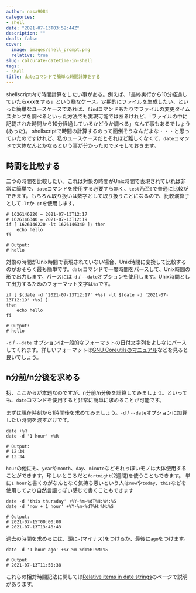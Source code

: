```yaml
---
author: nasa9084
categories:
- shell
date: "2021-07-13T03:52:44Z"
description: ""
draft: false
cover:
  image: images/shell_prompt.png
  relative: true
slug: calcurate-datetime-in-shell
tags:
- shell
title: dateコマンドで簡単な時間計算をする
---
```



shellscript内で時間計算をしたい事がある。例えば、「最終実行から10分経過していたらxxxをする」という様なケース。定期的にファイルを生成したい、といった簡単なユースケースであれば、`find`コマンドあたりでファイルの変更タイムスタンプを調べるといった方法でも実現可能ではあるけれど、「ファイルの中に記載された時間から10分経過しているかどうか調べる」なんて事もあるでしょう(あった)。
shellscriptで時間の計算するのって面倒そうなんだよな・・・と思っていたのですけれど、私のユースケースだとそれほど難しくなくて、`date`コマンドで大体なんとかなるという事が分かったのでメモしておきます。

## 時間を比較する

二つの時間を比較したい。これは対象の時間がUnix時間で表現されていれば非常に簡単で、`date`コマンドを使用する必要すら無く、`test`乃至`[`で普通に比較ができます。もちろん取り扱いは数字として取り扱うことになるので、比較演算子として`-lt`か`-gt`を使用します。

``` shell
# 1626146220 = 2021-07-13T12:17
# 1626146340 = 2021-07-13T12:19
if [ 1626146220 -lt 1626146340 ]; then
    echo hello
fi

# Output:
# hello
```

対象の時間がUnix時間で表現されていない場合、Unix時間に変換して比較するのがおそらく最も簡単です。`date`コマンドで一度時間をパースして、Unix時間の形で出力します。パースには`-d` / `--date`オプションを使用します。Unix時間として出力するためのフォーマット文字は`%s`です。

``` shell
if [ $(date -d '2021-07-13T12:17' +%s) -lt $(date -d '2021-07-13T12:19' +%s) ]
then
    echo hello
fi

# Output:
# hello
```

`-d` / `--date` オプションは一般的なフォーマットの日付文字列をよしなにパースしてくれます。詳しいフォーマットは[GNU Coreutilsのマニュアル](https://www.gnu.org/software/coreutils/manual/html_node/Date-input-formats.html#Date-input-formats)などを見ると良いでしょう。

## n分前/n分後を求める

扨、ここからが本題なのですが、n分前/n分後を計算してみましょう。といっても、`date`コマンドを使用すると非常に簡単に求めることが可能です。

まずは現在時刻から1時間後を求めてみましょう。`-d` / `--date`オプションに加算したい時間を渡すだけです。

``` shell
date +%R
date -d '1 hour' +%R

# Output:
# 12:34
# 13:34
```

`hour`の他にも、`year`や`month`、`day`、`minute`などそれっぽいモノは大体使用することができます。珍しいところだと`fortnight`(2週間)を使うこともできます。
単に`1 hour`と書くのがなんとなく気持ち悪いという人は`now`や`today`、`this`などを使用してより自然言語っぽい感じで書くこともできます

``` shell
date -d 'this thursday' +%Y-%m-%dT%H:%M:%S
date -d 'now + 1 hour' +%Y-%m-%dT%H:%M:%S

# Output:
# 2021-07-15T00:00:00
# 2021-07-13T13:48:43
```

過去の時間を求めるには、頭に`-`(マイナス)をつけるか、最後に`ago`をつけます。

``` shell
date -d '1 hour ago' +%Y-%m-%dT%H:%M:%S

# Output
# 2021-07-13T11:50:38
```

これらの相対時間記法に関しては[Relative items in date strings](https://www.gnu.org/software/coreutils/manual/html_node/Relative-items-in-date-strings.html#Relative-items-in-date-strings)のページで説明があります。



